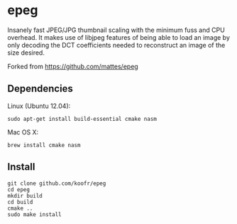 epeg
====

Insanely fast JPEG/JPG thumbnail scaling with the minimum fuss and CPU
overhead. It makes use of libjpeg features of being able to load an image by
only decoding the DCT coefficients needed to reconstruct an image of the size
desired.

Forked from https://github.com/mattes/epeg

## Dependencies

Linux (Ubuntu 12.04):

    sudo apt-get install build-essential cmake nasm

Mac OS X:

    brew install cmake nasm

## Install

    git clone github.com/koofr/epeg
    cd epeg
    mkdir build
    cd build
    cmake ..
    sudo make install
